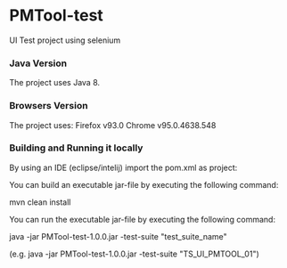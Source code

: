 # PMTool-test

UI Test project using selenium

### Java Version

The project uses Java 8. 

### Browsers Version

The project uses:
Firefox v93.0 
Chrome v95.0.4638.548

### Building and Running it locally

By using an IDE (eclipse/intelij) import the pom.xml as project:

You can build an executable jar-file by executing the following command:

mvn clean install

You can run the executable jar-file by executing the following command:

java -jar PMTool-test-1.0.0.jar -test-suite "test_suite_name"
	
(e.g. java -jar PMTool-test-1.0.0.jar -test-suite "TS_UI_PMTOOL_01")
